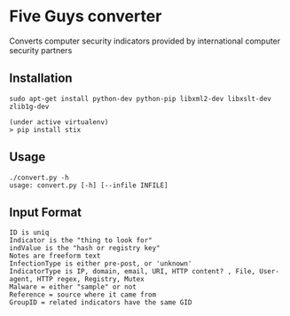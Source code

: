 #  Five Guys converter
Converts computer security indicators provided by international computer security partners

## Installation

```
sudo apt-get install python-dev python-pip libxml2-dev libxslt-dev zlib1g-dev

(under active virtualenv) 
> pip install stix
```
## Usage

```
./convert.py -h
usage: convert.py [-h] [--infile INFILE]
```

## Input Format

	ID is uniq
	Indicator is the "thing to look for"
	indValue is the "hash or registry key"
	Notes are freeform text
	InfectionType is either pre-post, or 'unknown'
	IndicatorType is IP, domain, email, URI, HTTP content? , File, User-agent, HTTP regex, Registry, Mutex
	Malware = either "sample" or not
	Reference = source where it came from
	GroupID = related indicators have the same GID
